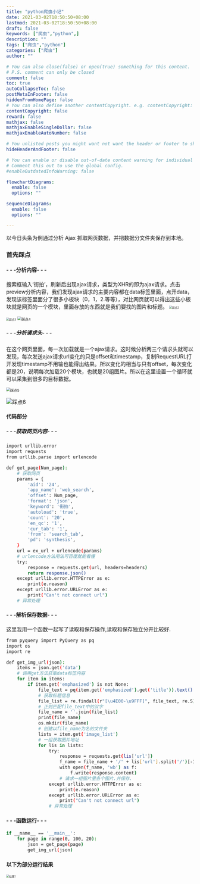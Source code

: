 ```yaml
---
title: "python爬虫小记"
date: 2021-03-02T18:50:50+08:00
lastmod: 2021-03-02T18:50:50+08:00
draft: false
keywords: ["爬虫","python",]
description: ""
tags: ["爬虫","python"]
categories: ["爬虫"]
author: ""

# You can also close(false) or open(true) something for this content.
# P.S. comment can only be closed
comment: false
toc: true
autoCollapseToc: false
postMetaInFooter: false
hiddenFromHomePage: false
# You can also define another contentCopyright. e.g. contentCopyright: "This is another copyright."
contentCopyright: false
reward: false
mathjax: false
mathjaxEnableSingleDollar: false
mathjaxEnableAutoNumber: false

# You unlisted posts you might want not want the header or footer to show
hideHeaderAndFooter: false

# You can enable or disable out-of-date content warning for individual post.
# Comment this out to use the global config.
#enableOutdatedInfoWarning: false

flowchartDiagrams:
  enable: false
  options: ""

sequenceDiagrams: 
  enable: false
  options: ""

---
```

以今日头条为例通过分析 Ajax 抓取网页数据，并把数据分文件夹保存到本地。
<!--more-->
### 首先踩点

#### - - -分析内容- - - 

搜索框输入‘街拍’，刷新后出现ajax请求，类型为XHR的即为ajax请求。点击preview分析内容，我们发现ajax请求的主要内容都在data标签里面，点开data，发现该标签里面分了很多小板块（0，1，2.等等），对比网页就可以得出这些小板块就是网页的一个模块，里面存放的东西就是我们要找的图片和标题。
<img src="https://cdn.jsdelivr.net/gh/wtnyzhsq/cdnstatic/img/%E8%B8%A9%E7%82%B92.png" alt="踩点2" style="zoom: 50%;" />

<img src="https://cdn.jsdelivr.net/gh/wtnyzhsq/cdnstatic/img/%E8%B8%A9%E7%82%B94.png" alt="踩点3" style="zoom:50%;" />

<img src="https://cdn.jsdelivr.net/gh/wtnyzhsq/cdnstatic/img/%E8%B8%A9%E7%82%B95.png" alt="踩点4" style="zoom:67%;" />

##### - - -分析请求头- - - 

在这个网页里面，每一次加载就是一个ajax请求。这时候分析两三个请求头就可以发现，每次发送ajax请求url变化的只是offset和timestamp，复制RequestURL打开发现timestamp不用输也能得出结果。所以变化的相当与只有offset，每次变化都是20，说明每次加载20个模块，也就是20组图片。所以在这里设置一个循环就可以采集到很多的目标数据。

<img src="https://cdn.jsdelivr.net/gh/wtnyzhsq/cdnstatic/img/%E8%B8%A9%E7%82%B95-1.png" alt="踩点5" style="zoom:67%;" />

![踩点6](https://cdn.jsdelivr.net/gh/wtnyzhsq/cdnstatic/img/%E8%B8%A9%E7%82%B96.png)



#### 代码部分

##### - - -获取网页内容- - - 
``` bash
import urllib.error
import requests
from urllib.parse import urlencode

def get_page(Num_page):
    # 获取网页
    params = {
        'aid': '24',
        'app_name': 'web_search',
        'offset': Num_page,
        'format': 'json',
        'keyword': '街拍',
        'autoload': 'true',
        'count': '20',
        'en_qc': '1',
        'cur_tab': '1',
        'from': 'search_tab',
        'pd': 'synthesis',
    }
    url = ex_url + urlencode(params)
    # urlencode方法用法可百度就能看懂
    try:
        response = requests.get(url, headers=headers)
        return response.json()
    except urllib.error.HTTPError as e:
        print(e.reason)
    except urllib.error.URLError as e:
        print("Can't not connect url")
    # 异常处理
```
#### - - -解析保存数据- - - 
这里我用一个函数一起写了读取和保存操作,读取和保存独立分开比较好.
``` bash
from pyquery import PyQuery as pq
import os
import re

def get_img_url(json):
    items = json.get('data')
    # 调用get方法获取data标签内容
    for item in items:
        if item.get('emphasized') is not None:
            file_text = pq(item.get('emphasized').get('title')).text()
            # 获取标题信息
            file_list = re.findall(r"[\u4E00-\u9FFF]", file_text, re.S)
            # 正则匹配file_text中的汉字
            file_name = ''.join(file_list)
            print(file_name)
            os.mkdir(file_name)
            # 创建以file_name为名的文件夹
            lists = item.get('image_list')
            # 一组获取图片地址
            for lis in lists:
                try:
                    response = requests.get(lis['url'])
                    f_name = file_name + '/' + lis['url'].split('/')[-1] + '.jpg'
                    with open(f_name, 'wb') as f:
                        f.write(response.content)
                    # 请求一组图片里各个图片.并保存.
                except urllib.error.HTTPError as e:
                    print(e.reason)
                except urllib.error.URLError as e:
                    print("Can't not connect url")
                # 异常处理
```
#### - - -函数运行- - - 
```bash
if __name__ == '__main__':
    for page in range(0, 100, 20):
        json = get_page(page)
        get_img_url(json)
```

#### 以下为部分运行结果
<img src="https://cdn.jsdelivr.net/gh/wtnyzhsq/cdnstatic/img/%E7%BB%93%E6%9E%9C2.png" alt="结果1" style="zoom:50%;" />